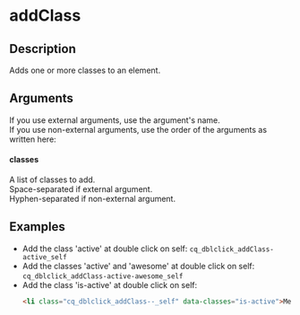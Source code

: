 # addClass

## Description

Adds one or more classes to an element.

## Arguments

If you use external arguments, use the argument's name.  
If you use non-external arguments, use the order of the arguments as written here:

#### classes

A list of classes to add.  
Space-separated if external argument.  
Hyphen-separated if non-external argument.


## Examples

- Add the class 'active' at double click on self: `cq_dblclick_addClass-active_self`  
- Add the classes 'active' and 'awesome' at double click on self: `cq_dblclick_addClass-active-awesome_self`  
- Add the class 'is-active' at double click on self:  
  ```html  
  <li class="cq_dblclick_addClass--_self" data-classes="is-active">Menu Item</li>  
  ```